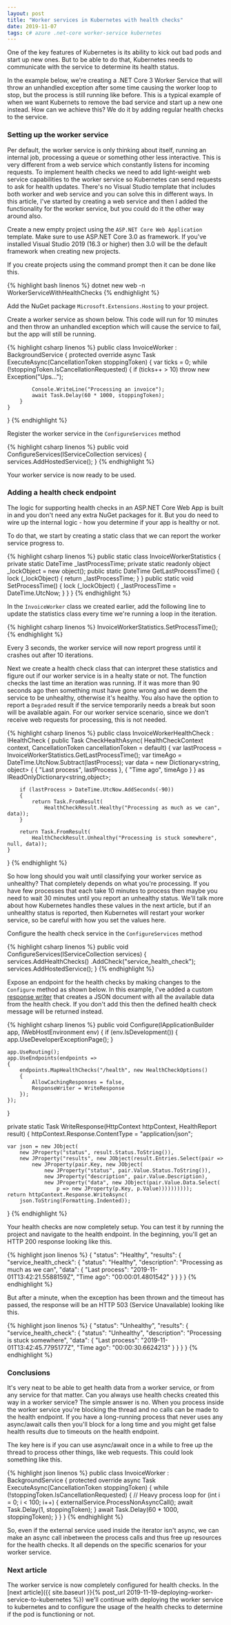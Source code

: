 ```yaml
---
layout: post
title: "Worker services in Kubernetes with health checks"
date: 2019-11-07
tags: c# azure .net-core worker-service kubernetes
---
```


<p class="intro"><span class="dropcap">O</span>ne of the key features of Kubernetes is its ability to kick out bad pods and start up new ones. But to be able to do that, Kubernetes needs to communicate with the service to determine its health status.</p>

In the example below, we're creating a .NET Core 3 Worker Service that will throw an unhandled exception after some time causing the worker loop to stop, but the process is still running like before. This is a typical example of when we want Kubernets to remove the bad service and start up a new one instead. How can we achieve this? We do it by adding regular health checks to the service.

### Setting up the worker service

Per default, the worker service is only thinking about itself, running an internal job, processing a queue or something other less interactive. This is very different from a web service which constantly listens for incoming requests. To implement health checks we need to add light-weight web service capabilities to the worker service so Kubernetes can send requests to ask for health updates. There's no Visual Studio template that includes both worker and web service and you can solve this in different ways. In this article, I've started by creating a web service and then I added the functionality for the worker service, but you could do it the other way around also.

Create a new empty project using the `ASP.NET Core Web Application` template. Make sure to use ASP.NET Core 3.0 as framework. If you've installed Visual Studio 2019 (16.3 or higher) then 3.0 will be the default framework when creating new projects.

If you create projects using the command prompt then it can be done like this.

{% highlight bash linenos %}
dotnet new web -n WorkerServiceWithHealthChecks
{% endhighlight %}

Add the NuGet package `Microsoft.Extensions.Hosting` to your project.

Create a worker service as shown below. This code will run for 10 minutes and then throw an unhandled exception which will cause the service to fail, but the app will still be running.

{% highlight csharp linenos %}
public class InvoiceWorker : BackgroundService
{
    protected override async Task ExecuteAsync(CancellationToken stoppingToken)
    {
        var ticks = 0;
        while (!stoppingToken.IsCancellationRequested)
        {
            if (ticks++ > 10) throw new Exception("Ups...");

            Console.WriteLine("Processing an invoice");
            await Task.Delay(60 * 1000, stoppingToken);
        }
    }
}
{% endhighlight %}

Register the worker service in the `ConfigureServices` method

{% highlight csharp linenos %}
    public void ConfigureServices(IServiceCollection services)
    {
        services.AddHostedService<InvoiceWorker>();
    }
{% endhighlight %}

Your worker service is now ready to be used.

### Adding a health check endpoint

The logic for supporting health checks in an ASP.NET Core Web App is built in and you don't need any extra NuGet packages for it. But you do need to wire up the internal logic - how you determine if your app is healthy or not. 

To do that, we start by creating a static class that we can report the worker service progress to.

{% highlight csharp linenos %}
public static class InvoiceWorkerStatistics
{
    private static DateTime _lastProcessTime;
    private static readonly object _lockObject = new object();
    public static DateTime GetLastProcessTime()
    {
        lock (_lockObject) {
            return _lastProcessTime;
        }
    }
    public static void SetProcessTime()
    {
        lock (_lockObject) {
            _lastProcessTime = DateTime.UtcNow;
        }
    }
}
{% endhighlight %}

In the `InvoiceWorker` class we created earlier, add the following line to update the statistics class every time we're running a loop in the iteration.

{% highlight csharp linenos %}
InvoiceWorkerStatistics.SetProcessTime();
{% endhighlight %}

Every 3 seconds, the worker service will now report progress until it crashes out after 10 iterations.

Next we create a health check class that can interpret these statistics and figure out if our worker service is in a healty state or not. The function checks the last time an iteration was running. If it was more than 90 seconds ago then something must have gone wrong and we deem the service to be unhealthy, otherwise it's healthy. You also have the option to report a `Degraded` result if the service temporarily needs a break but soon will be available again. For our worker service scenario, since we don't receive web requests for processing, this is not needed.

{% highlight csharp linenos %}
public class InvoiceWorkerHealthCheck : IHealthCheck
{
    public Task<HealthCheckResult> CheckHealthAsync(
        HealthCheckContext context,
        CancellationToken cancellationToken = default)
    {
        var lastProcess = InvoiceWorkerStatistics.GetLastProcessTime();
        var timeAgo = DateTime.UtcNow.Subtract(lastProcess);
        var data = new Dictionary<string, object> { 
            { "Last process", lastProcess },
            { "Time ago", timeAgo }
        } as IReadOnlyDictionary<string,object>;

        if (lastProcess > DateTime.UtcNow.AddSeconds(-90))
        {
            return Task.FromResult(
                HealthCheckResult.Healthy("Processing as much as we can", data));
        }

        return Task.FromResult(
            HealthCheckResult.Unhealthy("Processing is stuck somewhere", null, data));
    }
}
{% endhighlight %}

So how long should you wait until classifying your worker service as unhealthy? That completely depends on what you're processing. If you have few processes that each take 10 minutes to process then maybe you need to wait 30 minutes until you report an unhealthy status. We'll talk more about how Kubernetes handles these values in the next article, but if an unhealthy status is reported, then Kubernetes will restart your worker service, so be careful with how you set the values here.

Configure the health check service in the `ConfigureServices` method

{% highlight csharp linenos %}
public void ConfigureServices(IServiceCollection services)
{
    services.AddHealthChecks()
            .AddCheck<InvoiceWorkerHealthCheck>("service_health_check");
    services.AddHostedService<InvoiceWorker>();
}
{% endhighlight %}

Expose an endpoint for the health checks by making changes to the `Configure` method as shown below. In this example, I've added a custom [response writer](https://docs.microsoft.com/en-us/aspnet/core/host-and-deploy/health-checks?view=aspnetcore-3.0#customize-output) that creates a JSON document with all the available data from the health check. If you don't add this then the defined health check message will be returned instead.

{% highlight csharp linenos %}
public void Configure(IApplicationBuilder app, IWebHostEnvironment env)
{
    if (env.IsDevelopment())
    {
        app.UseDeveloperExceptionPage();
    }

    app.UseRouting();
    app.UseEndpoints(endpoints =>
    {
        endpoints.MapHealthChecks("/health", new HealthCheckOptions()
        {
            AllowCachingResponses = false, 
            ResponseWriter = WriteResponse
        });
    });
}

private static Task WriteResponse(HttpContext httpContext, HealthReport result)
{
    httpContext.Response.ContentType = "application/json";

    var json = new JObject(
        new JProperty("status", result.Status.ToString()),
        new JProperty("results", new JObject(result.Entries.Select(pair =>
            new JProperty(pair.Key, new JObject(
                new JProperty("status", pair.Value.Status.ToString()),
                new JProperty("description", pair.Value.Description),
                new JProperty("data", new JObject(pair.Value.Data.Select(
                    p => new JProperty(p.Key, p.Value))))))))));
    return httpContext.Response.WriteAsync(
        json.ToString(Formatting.Indented));
}
{% endhighlight %}

Your health checks are now completely setup. You can test it by running the project and navigate to the health endpoint. In the beginning, you'll get an HTTP 200 response looking like this.

{% highlight json linenos %}
{
  "status": "Healthy",
  "results": {
    "service_health_check": {
      "status": "Healthy",
      "description": "Processing as much as we can",
      "data": {
        "Last process": "2019-11-01T13:42:21.5588159Z",
        "Time ago": "00:00:01.4801542"
      }
    }
  }
}
{% endhighlight %}

But after a minute, when the exception has been thrown and the timeout has passed, the response will be an HTTP 503 (Service Unavailable) looking like this.

{% highlight json linenos %}
{
  "status": "Unhealthy",
  "results": {
    "service_health_check": {
      "status": "Unhealthy",
      "description": "Processing is stuck somewhere",
      "data": {
        "Last process": "2019-11-01T13:42:45.7795177Z",
        "Time ago": "00:00:30.6624213"
      }
    }
  }
}
{% endhighlight %}

### Conclusions

It's very neat to be able to get health data from a worker service, or from any service for that matter. Can you always use health checks created this way in a worker service? The simple answer is no. When you process inside the worker service you're blocking the thread and no calls can be made to the health endpoint. If you have a long-running process that never uses any async/await calls then you'll block for a long time and you might get false health results due to timeouts on the health endpoint. 

The key here is if you can use async/await once in a while to free up the thread to process other things, like web requests. This could look something like this.

{% highlight json linenos %}
public class InvoiceWorker : BackgroundService
{
    protected override async Task ExecuteAsync(CancellationToken stoppingToken)
    {
        while (!stoppingToken.IsCancellationRequested)
        {
            // Heavy process loop
            for (int i = 0; i < 100; i++) {
                externalService.ProcessNonAsyncCall();
                await Task.Delay(1, stoppingToken);
            }
            await Task.Delay(60 * 1000, stoppingToken);
        }
    }
}
{% endhighlight %}

So, even if the external service used inside the iterator isn't async, we can make an async call inbetween the process calls and thus free up resources for the health checks. It all depends on the specific scenarios for your worker service.

### Next article

The worker service is now completely configured for health checks. In the [next article]({{ site.baseurl }}{% post_url 2019-11-19-deploying-worker-service-to-kubernetes %}) we'll continue with deploying the worker service to kubernetes and to configure the usage of the health checks to determine if the pod is functioning or not.
